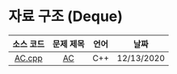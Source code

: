 # 자료 구조 (Deque)
|소스 코드|문제 제목|언어|날짜|
|:---:|:---:|:---:|:---:|
|[AC.cpp](./AC.cpp)|[AC](http://boj.kr/5430)|C++|12/13/2020|